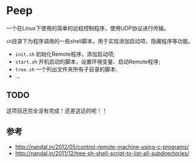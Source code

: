 Peep
====

一个在Linux下使用的简单的远程控制程序，使用UDP协议进行传输。

`sh`目录下为程序调用的一些shell脚本，用于实现添加启动项、隐藏程序等功能。

* `init.sh` 初始化Remote程序，添加启动项;
* `start.sh` 开机启动的脚本，设置环境变量、启动Remote程序;
* `tree.sh` 一个列出文件夹所有子目录的脚本;
* ...

TODO
----

这项目还完全没有完成！还差这远的呢！！

参考
----

* <http://nandal.in/2012/05/control-remote-machine-using-c-programs/>
* <http://nandal.in/2011/12/tree-sh-shell-script-to-list-all-subdirectories/>